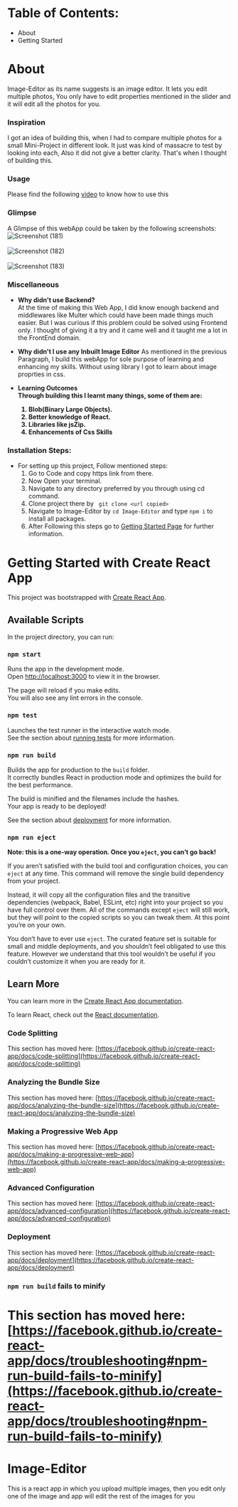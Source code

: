 # Table of Contents:
- About
- Getting Started


# About
Image-Editor as its name suggests is an image editor. It lets you edit multiple photos, You only have to edit properties mentioned in the slider and it will edit all the photos for you.

### Inspiration
I got an idea of building this, when I had to compare multiple photos for a small Mini-Project in different look. It just was kind of massacre to test by looking into each, Also it did not give a better clarity. That's when I thought of building this.

### Usage
Please find the following [video](https://youtu.be/-BKU6ozhWrQ) to know how to use this 

### Glimpse
A Glimpse of this webApp could be taken by the following screenshots:
![Screenshot (181)](https://user-images.githubusercontent.com/63748249/116880265-6c033a00-ac3f-11eb-8646-5be54fe6798a.png)
<br><br>
![Screenshot (182)](https://user-images.githubusercontent.com/63748249/116880273-6efe2a80-ac3f-11eb-8cf7-2caf7c1901eb.png)
<br><br>
![Screenshot (183)](https://user-images.githubusercontent.com/63748249/116880301-76253880-ac3f-11eb-8a15-217993a69379.png)


### Miscellaneous

- <strong>Why didn't use Backend?</strong><br>
At the time of making this Web App, I did know enough backend and middlewares like Multer which could have been made things much easier.
But I was curious if this problem could be solved using Frontend only. I thought of giving it a try and it came well and it taught me a lot in the FrontEnd domain.

- <strong>Why didn't I use any Inbuilt Image Editor</strong>
As mentioned in the previous Paragraph, I build this webApp for sole purpose of learning and enhancing my skills. Without using library I got to learn about image proprties in css.

- <strong>Learning Outcomes<br>
Through building this I learnt many things, some of them are:<br>
    1. Blob(Binary Large Objects).<br>
    2. Better knowledge of React.<br>
    3. Libraries like jsZip.<br>
    4. Enhancements of Css Skills
</strong>


### Installation Steps:
- For setting up this project, Follow mentioned steps:<br>
    1. Go to Code and copy https link from there.<br>
    2. Now Open your terminal.<br>
    3. Navigate to any directory preferred by you through using cd command.<br>
    4. Clone project there by
    ``` git clone <url copied>```<br>
    5. Navigate to Image-Editor by `cd Image-Editor` and type `npm i` to install all packages.<br>
    6. After Following this steps go to [Getting Started Page](https://github.com/Naman-1234/Image-Editor#getting-started-with-create-react-app) for further information.


# Getting Started with Create React App

This project was bootstrapped with [Create React App](https://github.com/facebook/create-react-app).

## Available Scripts


In the project directory, you can run:

### `npm start`

Runs the app in the development mode.\
Open [http://localhost:3000](http://localhost:3000) to view it in the browser.

The page will reload if you make edits.\
You will also see any lint errors in the console.

### `npm test`

Launches the test runner in the interactive watch mode.\
See the section about [running tests](https://facebook.github.io/create-react-app/docs/running-tests) for more information.

### `npm run build`

Builds the app for production to the `build` folder.\
It correctly bundles React in production mode and optimizes the build for the best performance.

The build is minified and the filenames include the hashes.\
Your app is ready to be deployed!

See the section about [deployment](https://facebook.github.io/create-react-app/docs/deployment) for more information.

### `npm run eject`

**Note: this is a one-way operation. Once you `eject`, you can’t go back!**

If you aren’t satisfied with the build tool and configuration choices, you can `eject` at any time. This command will remove the single build dependency from your project.

Instead, it will copy all the configuration files and the transitive dependencies (webpack, Babel, ESLint, etc) right into your project so you have full control over them. All of the commands except `eject` will still work, but they will point to the copied scripts so you can tweak them. At this point you’re on your own.

You don’t have to ever use `eject`. The curated feature set is suitable for small and middle deployments, and you shouldn’t feel obligated to use this feature. However we understand that this tool wouldn’t be useful if you couldn’t customize it when you are ready for it.

## Learn More

You can learn more in the [Create React App documentation](https://facebook.github.io/create-react-app/docs/getting-started).

To learn React, check out the [React documentation](https://reactjs.org/).

### Code Splitting

This section has moved here: [https://facebook.github.io/create-react-app/docs/code-splitting](https://facebook.github.io/create-react-app/docs/code-splitting)

### Analyzing the Bundle Size

This section has moved here: [https://facebook.github.io/create-react-app/docs/analyzing-the-bundle-size](https://facebook.github.io/create-react-app/docs/analyzing-the-bundle-size)

### Making a Progressive Web App

This section has moved here: [https://facebook.github.io/create-react-app/docs/making-a-progressive-web-app](https://facebook.github.io/create-react-app/docs/making-a-progressive-web-app)

### Advanced Configuration

This section has moved here: [https://facebook.github.io/create-react-app/docs/advanced-configuration](https://facebook.github.io/create-react-app/docs/advanced-configuration)

### Deployment

This section has moved here: [https://facebook.github.io/create-react-app/docs/deployment](https://facebook.github.io/create-react-app/docs/deployment)

### `npm run build` fails to minify

This section has moved here: [https://facebook.github.io/create-react-app/docs/troubleshooting#npm-run-build-fails-to-minify](https://facebook.github.io/create-react-app/docs/troubleshooting#npm-run-build-fails-to-minify)
=======
# Image-Editor
This is a react app in which you upload multiple images, then you edit only one of the image and app will edit the rest of the images for you
